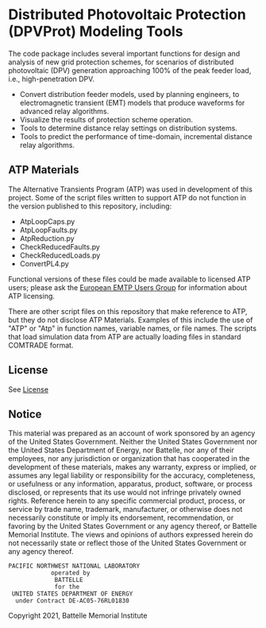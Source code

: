 # Distributed Photovoltaic Protection (DPVProt) Modeling Tools

The code package includes several important functions for design and analysis of new grid protection schemes, for scenarios of distributed photovoltaic (DPV) generation approaching 100% of the peak feeder load, i.e., high-penetration DPV.

- Convert distribution feeder models, used by planning engineers, to electromagnetic transient (EMT) models that produce waveforms for advanced relay algorithms.
- Visualize the results of protection scheme operation.
- Tools to determine distance relay settings on distribution systems.
- Tools to predict the performance of time-domain, incremental distance relay algorithms.

## ATP Materials

The Alternative Transients Program (ATP) was used in development of this project. Some of the script files
written to support ATP do not function in the version published to this repository, including:

- AtpLoopCaps.py
- AtpLoopFaults.py
- AtpReduction.py
- CheckReducedFaults.py
- CheckReducedLoads.py
- ConvertPL4.py

Functional versions of these files could be made available to licensed ATP users; 
please ask the [European EMTP Users Group](https://www.emtp.org) for information about ATP licensing.

There are other script files on this repository that make reference to ATP, but they do not disclose ATP Materials.
Examples of this include the use of "ATP" or "Atp" in function names, variable names, or file names. The scripts that
load simulation data from ATP are actually loading files in standard COMTRADE format.

## License

See [License](license.txt)

## Notice

This material was prepared as an account of work sponsored by an agency of the United States Government.  Neither the United States Government nor the United States Department of Energy, nor Battelle, nor any of their employees, nor any jurisdiction or organization that has cooperated in the development of these materials, makes any warranty, express or implied, or assumes any legal liability or responsibility for the accuracy, completeness, or usefulness or any information, apparatus, product, software, or process disclosed, or represents that its use would not infringe privately owned rights.
Reference herein to any specific commercial product, process, or service by trade name, trademark, manufacturer, or otherwise does not necessarily constitute or imply its endorsement, recommendation, or favoring by the United States Government or any agency thereof, or Battelle Memorial Institute. The views and opinions of authors expressed herein do not necessarily state or reflect those of the United States Government or any agency thereof.

    PACIFIC NORTHWEST NATIONAL LABORATORY
                operated by
                 BATTELLE
                 for the
     UNITED STATES DEPARTMENT OF ENERGY
      under Contract DE-AC05-76RL01830

Copyright 2021, Battelle Memorial Institute
